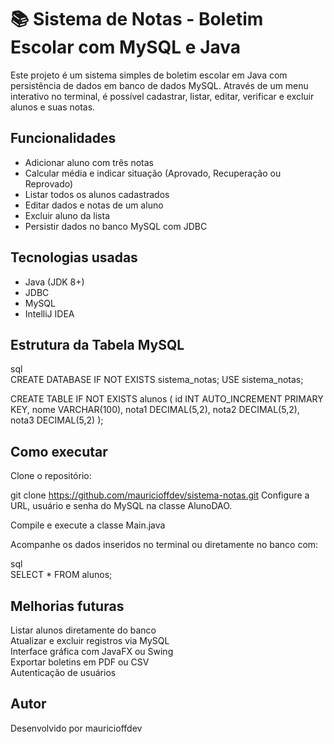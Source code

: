 # 📚 Sistema de Notas - Boletim Escolar com MySQL e Java

Este projeto é um sistema simples de boletim escolar em Java com persistência de dados em banco de dados MySQL. Através de um menu interativo no terminal, é possível cadastrar, listar, 
editar, verificar e excluir alunos e suas notas.

## Funcionalidades

- Adicionar aluno com três notas
- Calcular média e indicar situação (Aprovado, Recuperação ou Reprovado)
- Listar todos os alunos cadastrados
- Editar dados e notas de um aluno
- Excluir aluno da lista
- Persistir dados no banco MySQL com JDBC

## Tecnologias usadas

- Java (JDK 8+)
- JDBC
- MySQL
- IntelliJ IDEA 


## Estrutura da Tabela MySQL
sql  
CREATE DATABASE IF NOT EXISTS sistema_notas;
USE sistema_notas;

CREATE TABLE IF NOT EXISTS alunos (
  id INT AUTO_INCREMENT PRIMARY KEY,
  nome VARCHAR(100),
  nota1 DECIMAL(5,2),
  nota2 DECIMAL(5,2),
  nota3 DECIMAL(5,2)
);

## Como executar  
Clone o repositório:

git clone https://github.com/mauricioffdev/sistema-notas.git
Configure a URL, usuário e senha do MySQL na classe AlunoDAO.

Compile e execute a classe Main.java

Acompanhe os dados inseridos no terminal ou diretamente no banco com:

sql  
SELECT * FROM alunos;

## Melhorias futuras  
Listar alunos diretamente do banco  
Atualizar e excluir registros via MySQL  
Interface gráfica com JavaFX ou Swing  
Exportar boletins em PDF ou CSV  
Autenticação de usuários

## Autor
Desenvolvido por mauricioffdev


